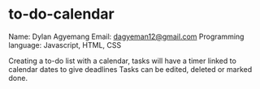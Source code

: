 # to-do-calendar
Name: Dylan Agyemang
Email: dagyeman12@gmail.com
Programming language: Javascript, HTML, CSS

Creating a to-do list with a calendar, tasks will have a timer linked to calendar dates to give deadlines
Tasks can be edited, deleted or marked done.
